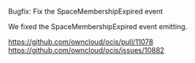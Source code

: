 Bugfix: Fix the SpaceMembershipExpired event

We fixed the SpaceMembershipExpired event emitting.

https://github.com/owncloud/ocis/pull/11078
https://github.com/owncloud/ocis/issues/10882
